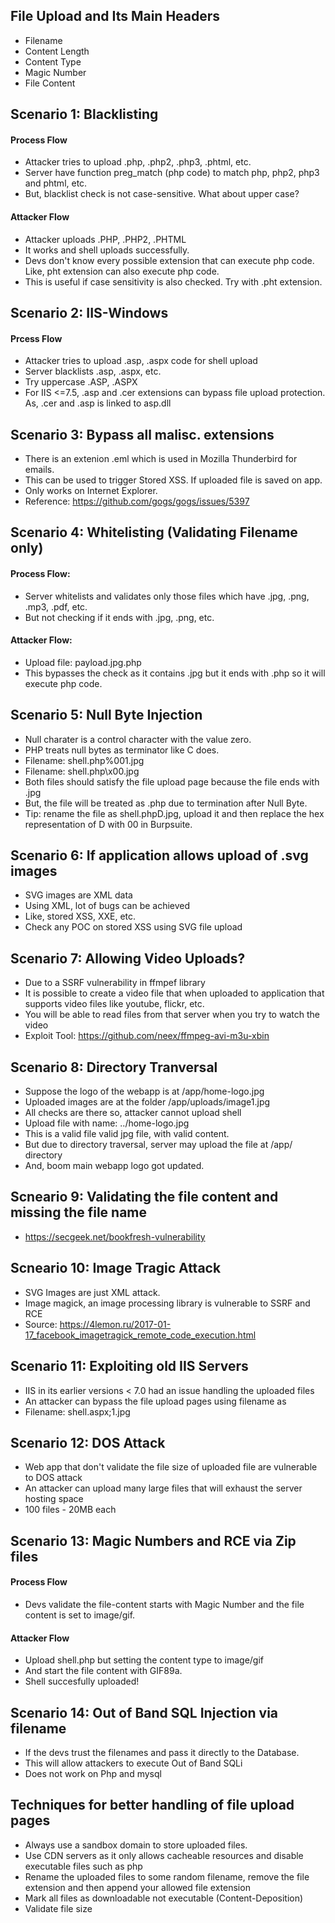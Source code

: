 ## File Upload and Its Main Headers
* Filename
* Content Length
* Content Type
* Magic Number
* File Content

## Scenario 1: Blacklisting
#### Process Flow
* Attacker tries to upload .php, .php2, .php3, .phtml, etc.
* Server have function preg_match (php code) to match php, php2, php3 and phtml, etc.
* But, blacklist check is not case-sensitive. What about upper case?

#### Attacker Flow
* Attacker uploads .PHP, .PHP2, .PHTML
* It works and shell uploads successfully.
* Devs don't know every possible extension that can execute php code. Like, pht extension can also execute php code.
* This is useful if case sensitivity is also checked. Try with .pht extension.

## Scenario 2: IIS-Windows
#### Prcess Flow
* Attacker tries to upload .asp, .aspx code for shell upload
* Server blacklists .asp, .aspx, etc.
* Try uppercase .ASP, .ASPX
* For IIS <=7.5, .asp and .cer extensions can bypass file upload protection. As, .cer and .asp is linked to asp.dll

## Scenario 3: Bypass all malisc. extensions
* There is an extenion .eml which is used in Mozilla Thunderbird for emails.
* This can be used to trigger Stored XSS. If uploaded file is saved on app.
* Only works on Internet Explorer.
* Reference: https://github.com/gogs/gogs/issues/5397

## Scenario 4: Whitelisting (Validating Filename only)
#### Process Flow:
* Server whitelists and validates only those files which have .jpg, .png, .mp3, .pdf, etc.
* But not checking if it ends with .jpg, .png, etc.
#### Attacker Flow:
* Upload file: payload.jpg.php
* This bypasses the check as it contains .jpg but it ends with .php so it will execute php code.

## Scenario 5: Null Byte Injection
* Null charater is a control character with the value zero.
* PHP treats null bytes as terminator like C does.
* Filename: shell.php%001.jpg
* Filename: shell.php\x00.jpg
* Both files should satisfy the file upload page because the file ends with .jpg
* But, the file will be treated as .php due to termination after Null Byte.
* Tip: rename the file as shell.phpD.jpg, upload it and then replace the hex representation of D with 00 in Burpsuite.

## Scenario 6: If application allows upload of .svg images
* SVG images are XML data
* Using XML, lot of bugs can be achieved
* Like, stored XSS, XXE, etc.
* Check any POC on stored XSS using SVG file upload

## Scenario 7: Allowing Video Uploads?
* Due to a SSRF vulnerability in ffmpef library
* It is possible to create a video file that when uploaded to application that supports video files like youtube, flickr, etc.
* You will be able to read files from that server when you try to watch the video
* Exploit Tool: https://github.com/neex/ffmpeg-avi-m3u-xbin

## Scenario 8: Directory Tranversal
* Suppose the logo of the webapp is at /app/home-logo.jpg
* Uploaded images are at the folder /app/uploads/image1.jpg
* All checks are there so, attacker cannot upload shell
* Upload file with name: ../home-logo.jpg
* This is a valid file valid jpg file, with valid content.
* But due to directory traversal, server may upload the file at /app/ directory
* And, boom main webapp logo got updated.

## Scneario 9: Validating the file content and missing the file name
* https://secgeek.net/bookfresh-vulnerability

## Scneario 10: Image Tragic Attack
* SVG Images are just XML attack.
* Image magick, an image processing library is vulnerable to SSRF and RCE
* Source: https://4lemon.ru/2017-01-17_facebook_imagetragick_remote_code_execution.html

## Scenario 11: Exploiting old IIS Servers
* IIS in its earlier versions < 7.0 had an issue handling the uploaded files
* An attacker can bypass the file upload pages using filename as
* Filename: shell.aspx;1.jpg

## Scenario 12: DOS Attack
* Web app that don't validate the file size of uploaded file are vulnerable to DOS attack
* An attacker can upload many large files that will exhaust the server hosting space
* 100 files - 20MB each

## Scenario 13: Magic Numbers and RCE via Zip files
#### Process Flow
* Devs validate the file-content starts with Magic Number and the file content is set to image/gif.
#### Attacker Flow
* Upload shell.php but setting the content type to image/gif
* And start the file content with GIF89a.
* Shell succesfully uploaded!

## Scenario 14: Out of Band SQL Injection via filename
* If the devs trust the filenames and pass it directly to the Database.
* This will allow attackers to execute Out of Band SQLi
* Does not work on Php and mysql

## Techniques for better handling of file upload pages
* Always use a sandbox domain to store uploaded files.
* Use CDN servers as it only allows cacheable resources and disable executable files such as php
* Rename the uploaded files to some random filename, remove the file extension and then append your allowed file extension
* Mark all files as downloadable not executable (Content-Deposition)
* Validate file size
